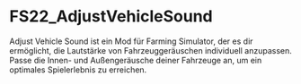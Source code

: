 # FS22_AdjustVehicleSound
Adjust Vehicle Sound ist ein Mod für Farming Simulator, der es dir ermöglicht, die Lautstärke von Fahrzeuggeräuschen individuell anzupassen. Passe die Innen- und Außengeräusche deiner Fahrzeuge an, um ein optimales Spielerlebnis zu erreichen.
